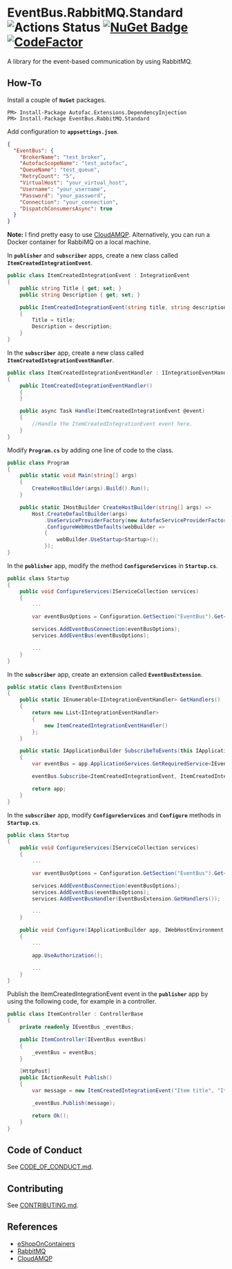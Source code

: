 # EventBus.RabbitMQ.Standard  ![Actions Status](https://github.com/sayganov/EventBus.RabbitMQ.Standard/workflows/Build/badge.svg) [![NuGet Badge](https://buildstats.info/nuget/EventBus.RabbitMQ.Standard?includePreReleases=false)](https://www.nuget.org/packages/EventBus.RabbitMQ.Standard) [![CodeFactor](https://www.codefactor.io/repository/github/sayganov/eventbus.rabbitmq.standard/badge)](https://www.codefactor.io/repository/github/sayganov/eventbus.rabbitmq.standard)

A library for the event-based communication by using RabbitMQ.

## How-To
Install a couple of **`NuGet`** packages.
```
PM> Install-Package Autofac.Extensions.DependencyInjection
PM> Install-Package EventBus.RabbitMQ.Standard
```

Add configuration to **`appsettings.json`**.
```json
{
  "EventBus": {
    "BrokerName": "test_broker",
    "AutofacScopeName": "test_autofac",
    "QueueName": "test_queue",
    "RetryCount": "5",
    "VirtualHost": "your_virtual_host",
    "Username": "your_username",
    "Password": "your_password",
    "Connection": "your_connection",
    "DispatchConsumersAsync": true
  }
}
```
**Note:** I find pretty easy to use [CloudAMQP](https://www.cloudamqp.com/). Alternatively, you can run a Docker container for RabbiMQ on a local machine.

In **`publisher`** and **`subscriber`** apps, create a new class called **`ItemCreatedIntegrationEvent`**.
```csharp
public class ItemCreatedIntegrationEvent : IntegrationEvent
{
    public string Title { get; set; }
    public string Description { get; set; }

    public ItemCreatedIntegrationEvent(string title, string description)
    {
        Title = title;
        Description = description;
    }
}
```

In the **`subscriber`** app, create a new class called **`ItemCreatedIntegrationEventHandler`**.
```csharp
public class ItemCreatedIntegrationEventHandler : IIntegrationEventHandler<ItemCreatedIntegrationEvent>
{
    public ItemCreatedIntegrationEventHandler()
    {
    }

    public async Task Handle(ItemCreatedIntegrationEvent @event)
    {
        //Handle the ItemCreatedIntegrationEvent event here.
    }
}
```

Modify **`Program.cs`** by adding one line of code to the class.
```csharp
public class Program
{
    public static void Main(string[] args)
    {
        CreateHostBuilder(args).Build().Run();
    }

    public static IHostBuilder CreateHostBuilder(string[] args) =>
        Host.CreateDefaultBuilder(args)
            .UseServiceProviderFactory(new AutofacServiceProviderFactory())
            .ConfigureWebHostDefaults(webBuilder =>
            {
                webBuilder.UseStartup<Startup>();
            });
}
```

In the **`publisher`** app, modify the method **`ConfigureServices`** in **`Startup.cs`**.
```csharp
public class Startup
{
    public void ConfigureServices(IServiceCollection services)
    {
        ...

        var eventBusOptions = Configuration.GetSection("EventBus").Get<EventBusOptions>();

        services.AddEventBusConnection(eventBusOptions);
        services.AddEventBus(eventBusOptions);

        ...
    }
}
```

In the **`subscriber`** app, create an extension called **`EventBusExtension`**.
```csharp
public static class EventBusExtension
{
    public static IEnumerable<IIntegrationEventHandler> GetHandlers()
    {
        return new List<IIntegrationEventHandler>
        {
            new ItemCreatedIntegrationEventHandler()
        };
    }

    public static IApplicationBuilder SubscribeToEvents(this IApplicationBuilder app)
    {
        var eventBus = app.ApplicationServices.GetRequiredService<IEventBus>();

        eventBus.Subscribe<ItemCreatedIntegrationEvent, ItemCreatedIntegrationEventHandler>();

        return app;
    }
}
```

In the **`subscriber`** app, modify **`ConfigureServices`** and **`Configure`** methods in **`Startup.cs`**.
```csharp
public class Startup
{
    public void ConfigureServices(IServiceCollection services)
    {
        ...

        var eventBusOptions = Configuration.GetSection("EventBus").Get<EventBusOptions>();

        services.AddEventBusConnection(eventBusOptions);
        services.AddEventBus(eventBusOptions);
        services.AddEventBusHandler(EventBusExtension.GetHandlers());

        ...
    }

    public void Configure(IApplicationBuilder app, IWebHostEnvironment env)
    {
        ...

        app.UseAuthorization();

        ...
    }
}
```

Publish the ItemCreatedIntegrationEvent event in the **`publisher`** app by using the following code, for example in a controller.
```csharp
public class ItemController : ControllerBase
{
    private readonly IEventBus _eventBus;

    public ItemController(IEventBus eventBus)
    {
        _eventBus = eventBus;
    }

    [HttpPost]
    public IActionResult Publish()
    {
        var message = new ItemCreatedIntegrationEvent("Item title", "Item description");

        _eventBus.Publish(message);

        return Ok();
    }
}
```

## Code of Conduct
See [CODE_OF_CONDUCT.md](https://github.com/sayganov/EventBus.RabbitMQ.Standard/blob/master/CODE_OF_CONDUCT.md).

## Contributing
See [CONTRIBUTING.md](https://github.com/sayganov/EventBus.RabbitMQ.Standard/blob/master/CONTRIBUTING.md).

## References
- [eShopOnContainers](https://github.com/dotnet-architecture/eShopOnContainers)
- [RabbitMQ](https://www.rabbitmq.com/)
- [CloudAMQP](https://www.cloudamqp.com/)